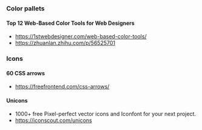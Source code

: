 ### Color pallets
#### Top 12 Web-Based Color Tools for Web Designers
* https://1stwebdesigner.com/web-based-color-tools/
* https://zhuanlan.zhihu.com/p/56525701

### Icons
#### 60 CSS arrows
* https://freefrontend.com/css-arrows/

#### Unicons
* 1000+ free Pixel-perfect vector icons and Iconfont for your next project.
* https://iconscout.com/unicons
